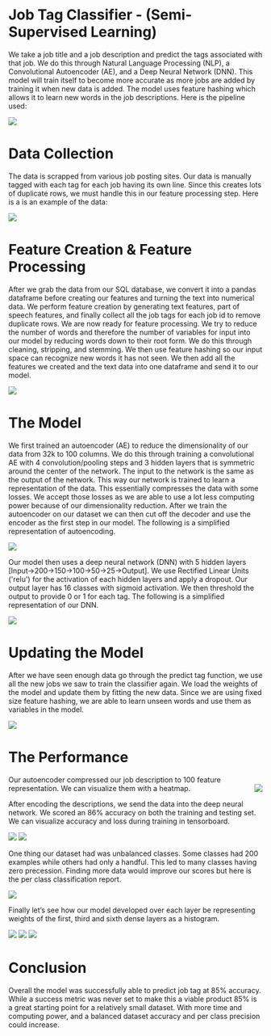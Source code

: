 # Job Tag Classifier - (Semi-Supervised Learning)

We take a job title and a job description and predict the tags associated with that job. We do this through Natural Language Processing (NLP), a Convolutional Autoencoder (AE), and a Deep Neural Network (DNN). This model will train itself to become more accurate as more jobs are added by training it when new data is added. The model uses feature hashing which allows it to learn new words in the job descriptions. Here is the pipeline used:

![](refs/pipeline.png)

# Data Collection

The data is scrapped from various job posting sites. Our data is manually tagged with each tag for each job having its own line. Since this creates lots of duplicate rows, we must handle this in our feature processing step. Here is a is an example of the data:

![](refs/data_example_2.png)

# Feature Creation & Feature Processing

After we grab the data from our SQL database, we convert it into a pandas dataframe before creating our features and turning the text into numerical data. We perform feature creation by generating text features, part of speech features, and finally collect all the job tags for each job id to remove duplicate rows. We are now ready for feature processing. We try to reduce the number of words and therefore the number of variables for input into our model by reducing words down to their root form. We do this through cleaning, stripping, and stemming. We then use feature hashing so our input space can recognize new words it has not seen. We then add all the features we created and the text data into one dataframe and send it to our model.

![](refs/feature_creation_and_feature_processing.png)

# The Model

We first trained an autoencoder (AE) to reduce the dimensionality of our data from 32k to 100 columns. We do this through training a convolutional AE with 4 convolution/pooling steps and 3 hidden layers that is symmetric around the center of the network. The input to the network is the same as the output of the network. This way our network is trained to learn a representation of the data. This essentially compresses the data with some losses. We accept those losses as we are able to use a lot less computing power because of our dimensionality reduction. After we train the autoencoder on our dataset we can then cut off the decoder and use the encoder as the first step in our model. The following is a simplified representation of autoencoding.

![](refs/autoencoder_example.png)

Our model then uses a deep neural network (DNN) with 5 hidden layers [Input->200->150->100->50->25->Output]. We use Rectified Linear Units ('relu') for the activation of each hidden layers and apply a dropout. Our output layer has 16 classes with sigmoid activation. We then threshold the output to provide 0 or 1 for each tag. The following is a simplified representation of our DNN.

![](refs/classifier_model.png)

# Updating the Model

After we have seen enough data go through the predict tag function, we use all the new jobs we saw to train the classifier again. We load the weights of the model and update them by fitting the new data. Since we are using fixed size feature hashing, we are able to learn unseen words and use them as variables in the model.

![](refs/new_data_pipeline.png)

# The Performance

Our autoencoder compressed our job description to 100 feature representation. We can visualize them with a heatmap.    <img style="float: right;" src="refs/autoencoding_heatmap.png">

 After encoding the descriptions, we send the data into the deep neural network. We scored an 86% accuracy on both the training and testing set. We can visualize accuracy and loss during training in tensorboard.

![](refs/classifier_tensorboard_acc.png)
![](refs/classifier_tensorboard_loss.png)

One thing our dataset had was unbalanced classes. Some classes had 200 examples while others had only a handful. This led to many classes having zero precession. Finding more data would improve our scores but here is the per class classification report.

![](refs/class_scores.png)

Finally let’s see how our model developed over each layer be representing weights of the first, third and sixth dense layers as a histogram.

![](refs/tensor_dense_1.png)
![](refs/tensor_dense_3.png)
![](refs/tensor_dense_6.png)

# Conclusion

Overall the model was successfully able to predict job tag at 85% accuracy. While a success metric was never set to make this a viable product 85% is a great starting point for a relatively small dataset. With more time and computing power, and a balanced dataset accuracy and per class precision could increase.
